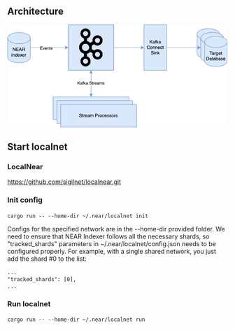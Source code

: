 ## Architecture

![Architecture](/docs/architecture.png?raw=true)

## Start localnet

### LocalNear

<https://github.com/sigilnet/localnear.git>

### Init config

`cargo run -- --home-dir ~/.near/localnet init`

Configs for the specified network are in the --home-dir provided folder. We need to ensure that NEAR Indexer follows all the necessary shards, so "tracked_shards" parameters in ~/.near/localnet/config.json needs to be configured properly. For example, with a single shared network, you just add the shard #0 to the list:

```
...
"tracked_shards": [0],
...
```

### Run localnet
`cargo run -- --home-dir ~/.near/localnet run`

